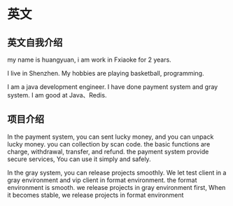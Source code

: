 # 英文



## 英文自我介绍

my name is huangyuan, i am work in Fxiaoke for 2 years. 

I live in Shenzhen. My hobbies are playing basketball, programming.

I am a java development engineer. I have done payment system and gray system. I am good at Java、Redis.



## 项目介绍

In the payment system, you can sent lucky money, and you can unpack lucky money.  you can collection by scan code. the basic functions are charge, withdrawal, transfer, and refund. the payment system provide secure services, You can use it simply and safely.

In the gray system, you can release projects smoothly. We let test client in a gray environment and vip client in format environment. the format environment is smooth. we release projects in gray environment first, When it becomes stable, we release projects in format environment
